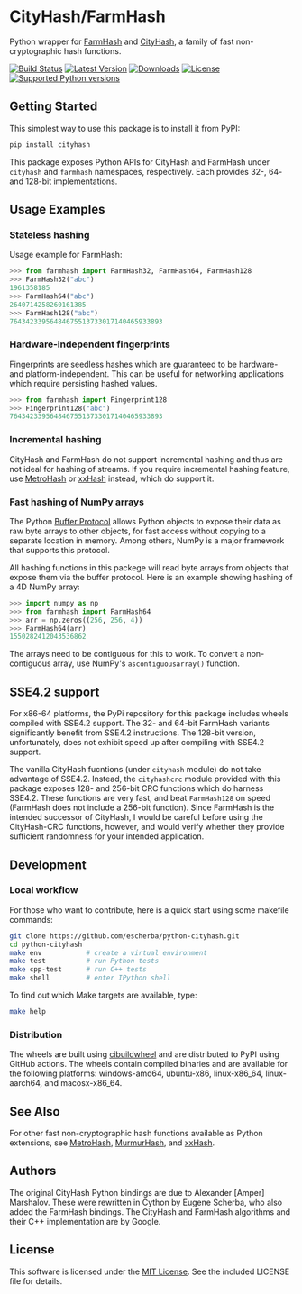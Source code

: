 # CityHash/FarmHash

Python wrapper for [FarmHash](https://github.com/google/farmhash) and
[CityHash](https://github.com/google/cityhash), a family of fast
non-cryptographic hash functions.

[![Build
Status](https://img.shields.io/github/workflow/status/escherba/python-cityhash/build/master)](https://github.com/escherba/python-cityhash/actions/workflows/build.yml)
[![Latest
Version](https://img.shields.io/pypi/v/cityhash.svg)](https://pypi.python.org/pypi/cityhash)
[![Downloads](https://img.shields.io/pypi/dm/cityhash.svg)](https://pypistats.org/packages/cityhash)
[![License](https://img.shields.io/pypi/l/cityhash.svg)](https://opensource.org/licenses/mit-license)
[![Supported Python
versions](https://img.shields.io/pypi/pyversions/cityhash.svg)](https://pypi.python.org/pypi/cityhash)

## Getting Started

This simplest way to use this package is to install it from PyPI:

``` bash
pip install cityhash
```

This package exposes Python APIs for CityHash and FarmHash under `cityhash` and
`farmhash` namespaces, respectively. Each provides 32-, 64- and 128-bit
implementations.

## Usage Examples

### Stateless hashing

Usage example for FarmHash:

``` python
>>> from farmhash import FarmHash32, FarmHash64, FarmHash128
>>> FarmHash32("abc")
1961358185
>>> FarmHash64("abc")
2640714258260161385
>>> FarmHash128("abc")
76434233956484675513733017140465933893

```

### Hardware-independent fingerprints

Fingerprints are seedless hashes which are guaranteed to be hardware- and
platform-independent. This can be useful for networking applications which
require persisting hashed values.

``` python
>>> from farmhash import Fingerprint128
>>> Fingerprint128("abc")
76434233956484675513733017140465933893

```

### Incremental hashing

CityHash and FarmHash do not support incremental hashing and thus are not ideal
for hashing of streams. If you require incremental hashing feature, use
[MetroHash](https://github.com/escherba/python-metrohash) or
[xxHash](https://github.com/ifduyue/python-xxhash) instead, which do support
it.

### Fast hashing of NumPy arrays

The Python [Buffer Protocol](https://docs.python.org/3/c-api/buffer.html)
allows Python objects to expose their data as raw byte arrays to other objects,
for fast access without copying to a separate location in memory. Among others,
NumPy is a major framework that supports this protocol.

All hashing functions in this packege will read byte arrays from objects that
expose them via the buffer protocol. Here is an example showing hashing of a 4D
NumPy array:

``` python
>>> import numpy as np
>>> from farmhash import FarmHash64
>>> arr = np.zeros((256, 256, 4))
>>> FarmHash64(arr)
1550282412043536862

```

The arrays need to be contiguous for this to work. To convert a non-contiguous
array, use NumPy's `ascontiguousarray()` function.

## SSE4.2 support

For x86-64 platforms, the PyPi repository for this package includes wheels
compiled with SSE4.2 support.  The 32- and 64-bit FarmHash variants
significantly benefit from SSE4.2 instructions. The 128-bit version,
unfortunately, does not exhibit speed up after compiling with SSE4.2 support.

The vanilla CityHash fucntions (under `cityhash` module) do not take advantage
of SSE4.2. Instead, the `cityhashcrc` module provided with this package exposes
128- and 256-bit CRC functions which do harness SSE4.2. These functions are
very fast, and beat `FarmHash128` on speed (FarmHash does not include a 256-bit
function). Since FarmHash is the intended successor of CityHash, I would be
careful before using the CityHash-CRC functions, however, and would verify
whether they provide sufficient randomness for your intended application.

## Development

### Local workflow

For those who want to contribute, here is a quick start using some makefile
commands:

``` bash
git clone https://github.com/escherba/python-cityhash.git
cd python-cityhash
make env           # create a virtual environment
make test          # run Python tests
make cpp-test      # run C++ tests
make shell         # enter IPython shell
```

To find out which Make targets are available, type:

``` bash
make help
```

### Distribution

The wheels are built using [cibuildwheel](https://cibuildwheel.readthedocs.io/)
and are distributed to PyPI using GitHub actions. The wheels contain compiled
binaries and are available for the following platforms: windows-amd64,
ubuntu-x86, linux-x86\_64, linux-aarch64, and macosx-x86\_64.

## See Also

For other fast non-cryptographic hash functions available as Python extensions,
see [MetroHash](https://github.com/escherba/python-metrohash),
[MurmurHash](https://github.com/hajimes/mmh3), and
[xxHash](https://github.com/ifduyue/python-xxhash).

## Authors

The original CityHash Python bindings are due to Alexander \[Amper\] Marshalov.
These were rewritten in Cython by Eugene Scherba, who also added the FarmHash
bindings. The CityHash and FarmHash algorithms and their C++ implementation are
by Google.

## License

This software is licensed under the [MIT
License](http://www.opensource.org/licenses/mit-license). See the included
LICENSE file for details.
